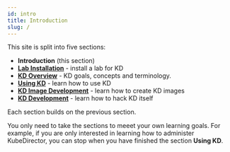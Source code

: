 ```yaml
---
id: intro
title: Introduction
slug: /
---
```


This site is split into five sections:

- **Introduction** (this section)
- [**Lab Installation**](/docs/lab/overview) - install a lab for KD
- [**KD Overview**](/docs/about-kd/intro) - KD goals, concepts and terminology.
- [**Using KD**](/docs/kd-user/intro) - learn how to use KD
- [**KD Image Development**](/docs/kd-img-dev/overview) - learn how to create KD images
- [**KD Development**](/docs/kd-dev/overview) - learn how to hack KD itself

Each section builds on the previous section.

You only need to take the sections to meeet your own learning goals.  For example, if you are only interested in learning how to administer KubeDirector, you can stop when you have finished the section **Using KD**.
